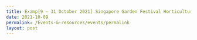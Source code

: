 ```yaml
---
title: Examp[9 – 31 October 2021] Singapore Garden Festival Horticulture Show
date: 2021-10-09
permalink: /Events-&-resources/events/permalink
layout: post
---
```

